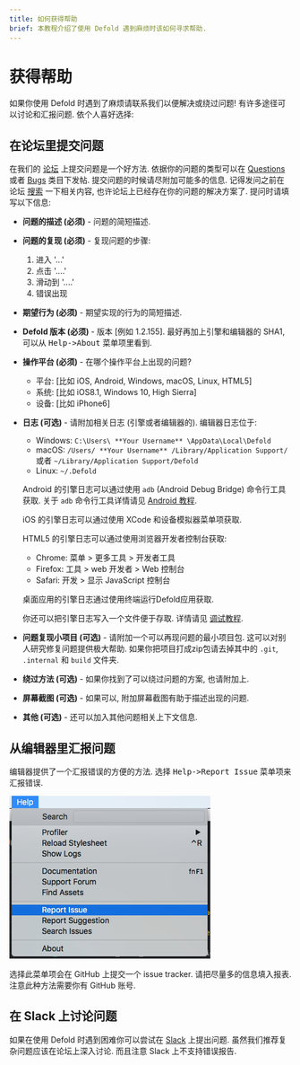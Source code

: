 ```yaml
---
title: 如何获得帮助
brief: 本教程介绍了使用 Defold 遇到麻烦时该如何寻求帮助.
---
```


# 获得帮助

如果你使用 Defold 时遇到了麻烦请联系我们以便解决或绕过问题! 有许多途径可以讨论和汇报问题. 依个人喜好选择:

## 在论坛里提交问题

在我们的 [论坛](https://forum.defold.com) 上提交问题是一个好方法. 依据你的问题的类型可以在 [Questions](https://forum.defold.com/c/questions) 或者 [Bugs](https://forum.defold.com/c/bugs) 类目下发帖. 提交问题的时候请尽附加可能多的信息. 记得发问之前在论坛 [搜索](https://forum.defold.com/search) 一下相关内容, 也许论坛上已经存在你的问题的解决方案了. 提问时请填写以下信息:

* **问题的描述 (必须)** - 问题的简短描述.

* **问题的复现 (必须)** - 复现问题的步骤:
  1. 进入 '...'
  2. 点击 '....'
  3. 滑动到 '....'
  4. 错误出现

* **期望行为 (必须)** - 期望实现的行为的简短描述.

* **Defold 版本 (必须)** - 版本 [例如 1.2.155]. 最好再加上引擎和编辑器的 SHA1, 可以从 <kbd>Help->About</kbd> 菜单项里看到.

* **操作平台 (必须)** - 在哪个操作平台上出现的问题?
  - 平台: [比如 iOS, Android, Windows, macOS, Linux, HTML5]
  - 系统: [比如 iOS8.1, Windows 10, High Sierra]
  - 设备: [比如 iPhone6]

* **日志 (可选)** - 请附加相关日志 (引擎或者编辑器的). 编辑器日志位于:
  - Windows: `C:\Users\ **Your Username** \AppData\Local\Defold`
  - macOS: `/Users/ **Your Username** /Library/Application Support/` 或者 `~/Library/Application Support/Defold`
  - Linux: `~/.Defold`

  Android 的引擎日志可以通过使用 `adb` (Android Debug Bridge) 命令行工具获取. 关于 `adb` 命令行工具详情请见 [Android 教程](/manuals/android/#android-debug-bridge).

  iOS 的引擎日志可以通过使用 XCode 和设备模拟器菜单项获取.

  HTML5 的引擎日志可以通过使用浏览器开发者控制台获取:
  - Chrome: 菜单 > 更多工具 > 开发者工具
  - Firefox: 工具 > web 开发者 > Web 控制台
  - Safari: 开发 > 显示 JavaScript 控制台

  桌面应用的引擎日志通过使用终端运行Defold应用获取.

  你还可以把引擎日志写入一个文件便于存取. 详情请见 [调试教程](/manuals/debugging/#提取日志文件).

* **问题复现小项目 (可选)** - 请附加一个可以再现问题的最小项目包. 这可以对别人研究修复问题提供极大帮助. 如果你把项目打成zip包请去掉其中的 `.git`, `.internal` 和 `build` 文件夹.

* **绕过方法 (可选)** - 如果你找到了可以绕过问题的方案, 也请附加上.

* **屏幕截图 (可选)** - 如果可以, 附加屏幕截图有助于描述出现的问题.

* **其他 (可选)** - 还可以加入其他问题相关上下文信息.


## 从编辑器里汇报问题

编辑器提供了一个汇报错误的方便的方法. 选择 <kbd>Help->Report Issue</kbd> 菜单项来汇报错误.

![](images/getting_help/report_issue.png)

选择此菜单项会在 GitHub 上提交一个 issue tracker. 请把尽量多的信息填入报表. 注意此种方法需要你有 GitHub 账号.


## 在 Slack 上讨论问题

如果在使用 Defold 时遇到困难你可以尝试在 [Slack](https://www.defold.com/slack/) 上提出问题. 虽然我们推荐复杂问题应该在论坛上深入讨论. 而且注意 Slack 上不支持错误报告.
